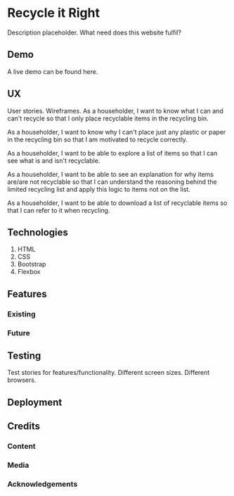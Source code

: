 # Recycle it Right
Description placeholder. What need does this website fulfil?

## Demo
A live demo can be found here.

## UX
User stories. Wireframes.
As a householder, I want to know what I can and can't recycle so that I only place recyclable items in the recycling bin.

As a householder, I want to know why I can't place just any plastic or paper in the recycling bin so that I am motivated to recycle correctly.

As a householder, I want to be able to explore a list of items so that I can see what is and isn't recyclable.

As a householder, I want to be able to see an explanation for why items are/are not recyclable so that I can understand the reasoning behind the limited recycling list and apply this logic to items not on the list.

As a householder, I want to be able to download a list of recyclable items so that I can refer to it when recycling.

## Technologies
1. HTML
2. CSS
3. Bootstrap
4. Flexbox

## Features
### Existing
### Future

## Testing
Test stories for features/functionality. Different screen sizes. Different browsers.

## Deployment

## Credits
### Content
### Media
### Acknowledgements
